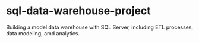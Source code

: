 # sql-data-warehouse-project
Building a model data warehouse with SQL Server, including ETL processes, data modeling, amd analytics.
